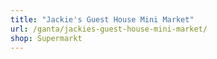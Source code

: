 ```yaml
---
title: "Jackie's Guest House Mini Market"
url: /ganta/jackies-guest-house-mini-market/
shop: Supermarkt
---
```

